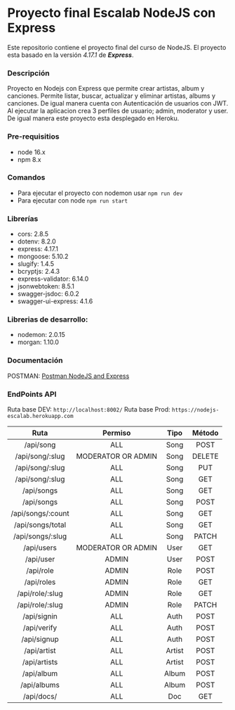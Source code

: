 # Proyecto final Escalab NodeJS con Express

Este repositorio contiene el proyecto final del curso de NodeJS. El proyecto esta basado en la versión *4.17.1* de ***Express***.

### Descripción
Proyecto en Nodejs con Express que permite crear artistas, album y canciones. Permite listar, buscar, actualizar y eliminar artistas, albums y canciones. De igual manera cuenta con Autenticación de usuarios con JWT. Al ejecutar la aplicacion crea 3 perfiles de usuario; admin, moderator y user. De igual manera este proyecto esta desplegado en Heroku.

### Pre-requisitios
* node 16.x
* npm 8.x

### Comandos
* Para ejecutar el proyecto con nodemon usar `npm run dev`
* Para ejecutar con node `npm run start`

### Librerías
* cors: 2.8.5
* dotenv: 8.2.0
* express: 4.17.1
* mongoose: 5.10.2
* slugify: 1.4.5
* bcryptjs: 2.4.3
* express-validator: 6.14.0
* jsonwebtoken: 8.5.1
* swagger-jsdoc: 6.0.2
* swagger-ui-express: 4.1.6


### Librerias de desarrollo:
* nodemon: 2.0.15
* morgan: 1.10.0

### Documentación
POSTMAN: [Postman NodeJS and Express](https://documenter.getpostman.com/view/15642747/UyxdLpeZ)


### EndPoints API

Ruta base DEV: `http://localhost:8002/`
Ruta base Prod: `https://nodejs-escalab.herokuapp.com`

|       Ruta        |      Permiso       |  Tipo  | Método |
|:-----------------:|:------------------:|:------:|:------:|
|     /api/song     |        ALL         |  Song  |  POST  |
|  /api/song/:slug  | MODERATOR OR ADMIN |  Song  | DELETE |
|  /api/song/:slug  |        ALL         |  Song  |  PUT   |
|  /api/song/:slug  |        ALL         |  Song  |  GET   |
|    /api/songs     |        ALL         |  Song  |  GET   |
|    /api/songs     |        ALL         |  Song  |  POST  |
| /api/songs/:count |        ALL         |  Song  |  GET   |
| /api/songs/total  |        ALL         |  Song  |  GET   |
| /api/songs/:slug  |        ALL         |  Song  | PATCH  |
|    /api/users     | MODERATOR OR ADMIN |  User  |  GET   |
|     /api/user     |       ADMIN        |  User  |  POST  |
|     /api/role     |       ADMIN        |  Role  |  POST  |
|    /api/roles     |       ADMIN        |  Role  |  GET   |
|  /api/role/:slug  |       ADMIN        |  Role  |  GET   |
|  /api/role/:slug  |       ADMIN        |  Role  | PATCH  |
|    /api/signin    |        ALL         |  Auth  |  POST  |
|    /api/verify    |        ALL         |  Auth  |  POST  |
|    /api/signup    |        ALL         |  Auth  |  POST  |
|    /api/artist    |        ALL         | Artist |  POST  |
|   /api/artists    |        ALL         | Artist |  POST  |
|    /api/album     |        ALL         | Album  |  POST  |
|    /api/albums    |        ALL         | Album  |  POST  |
|    /api/docs/     |        ALL         |  Doc   |  GET   |
